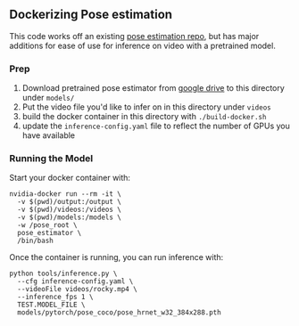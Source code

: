 ## Dockerizing Pose estimation

This code works off an existing [pose estimation repo](https://github.com/leoxiaobin/deep-high-resolution-net.pytorch), but has major additions for ease of use for inference on video with a pretrained model.

### Prep
1. Download pretrained pose estimator from [google drive](https://drive.google.com/drive/folders/1hOTihvbyIxsm5ygDpbUuJ7O_tzv4oXjC?usp=sharing) to this directory under `models/`
2. Put the video file you'd like to infer on in this directory under `videos`
3. build the docker container in this directory with `./build-docker.sh`
4. update the `inference-config.yaml` file to reflect the number of GPUs you have available

### Running the Model
Start your docker container with:
```
nvidia-docker run --rm -it \
  -v $(pwd)/output:/output \
  -v $(pwd)/videos:/videos \
  -v $(pwd)/models:/models \
  -w /pose_root \
  pose_estimator \
  /bin/bash
```
Once the container is running, you can run inference with:
```
python tools/inference.py \
  --cfg inference-config.yaml \
  --videoFile videos/rocky.mp4 \
  --inference_fps 1 \
  TEST.MODEL_FILE \
  models/pytorch/pose_coco/pose_hrnet_w32_384x288.pth
```
